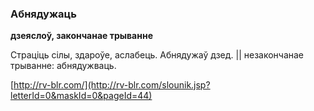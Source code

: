 ### Абнядужаць
**дзеяслоў, закончанае трыванне**

Страціць сілы, здароўе, аслабець. Абнядужаў дзед. || незакончанае трыванне: абнядужваць.

<a rel="author">[http://rv-blr.com/](http://rv-blr.com/slounik.jsp?letterId=0&maskId=0&pageId=44)</a>
